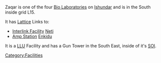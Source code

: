 Zaqar is one of the four [Bio Laboratories](Bio_Laboratory.md)
on [Ishundar](Ishundar.md) and is in the South inside grid L15.

It has [Lattice](Lattice.md) Links to:

- [Interlink Facility](Interlink_Facility.md)
  [Neti](Neti.md)
- [Amp Station](Amp_Station.md) [Enkidu](Enkidu.md)

It is a [LLU](LLU.md) Facility and has a Gun Tower in the South
East, inside of it's [SOI](SOI.md).

[Category:Facilities](Category:Facilities.md)
